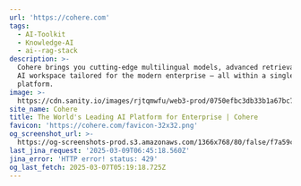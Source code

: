 ```yaml
---
url: 'https://cohere.com'
tags:
  - AI-Toolkit
  - Knowledge-AI
  - ai--rag-stack
description: >-
  Cohere brings you cutting-edge multilingual models, advanced retrieval, and an
  AI workspace tailored for the modern enterprise — all within a single, secure
  platform.
image: >-
  https://cdn.sanity.io/images/rjtqmwfu/web3-prod/0750efbc3db33b1a67bc77575525b076f0137f26-1200x630.jpg?w=1200&h=630
site_name: Cohere
title: The World's Leading AI Platform for Enterprise | Cohere
favicon: 'https://cohere.com/favicon-32x32.png'
og_screenshot_url: >-
  https://og-screenshots-prod.s3.amazonaws.com/1366x768/80/false/f7a59c043f8227ec0e6a693916ca70f219373e38c3d17545ecb06cb69536c237.jpeg
last_jina_request: '2025-03-09T06:45:18.560Z'
jina_error: 'HTTP error! status: 429'
og_last_fetch: 2025-03-07T05:19:18.725Z
---
```


